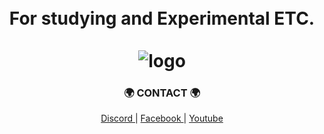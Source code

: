 <h1 align="center">
  <br>
      For studying and Experimental ETC.
    <br>
    <br>
    <img src="https://i.imgur.com/FUGRRD2.jpg" alt="logo">
  <br>
</h1>

<h3 align="center">
  🌍 CONTACT 🌍
</h3>

<p align="center">
  <a href="https://discordapp.com/users/Mr.Tomato#2217"> Discord </a>
  |
  <a href="https://web.facebook.com/profile.php?id=100014782152313"> Facebook </a>
  |
  <a href="https://youtube.com/c/MrTomatoSan"> Youtube </a>
</p>
